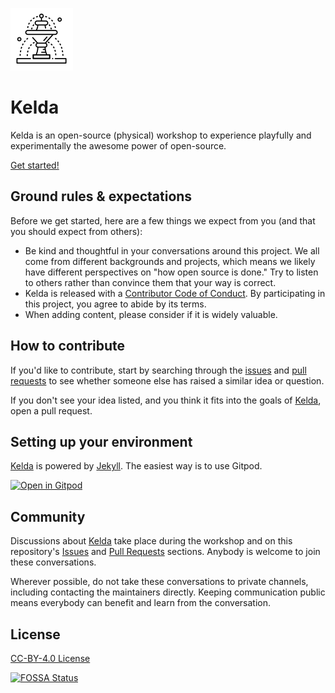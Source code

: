![Fountain by SBTS from NounProject.com](/assets/img/fountain.png)

# Kelda
Kelda is an open-source (physical) workshop to experience playfully and experimentally the awesome power of open-source.

[Get started!](https://foldingbeauty.github.io/kelda/)

## Ground rules & expectations

Before we get started, here are a few things we expect from you (and that you should expect from others):

* Be kind and thoughtful in your conversations around this project. We all come from different backgrounds and projects, which means we likely have different perspectives on "how open source is done." Try to listen to others rather than convince them that your way is correct.
* Kelda is released with a [Contributor Code of Conduct](./CODE_OF_CONDUCT.md). By participating in this project, you agree to abide by its terms.
* When adding content, please consider if it is widely valuable. 

## How to contribute

If you'd like to contribute, start by searching through the [issues](https://github.com/foldingbeauty/kelda/issues) and [pull requests](https://github.com/foldingbeauty/kelda/pulls) to see whether someone else has raised a similar idea or question.

If you don't see your idea listed, and you think it fits into the goals of [Kelda](https://foldingbeauty.github.io/kelda/), open a pull request.

## Setting up your environment

[Kelda](https://foldingbeauty.github.io/kelda/) is powered by [Jekyll](https://jekyllrb.com/). The easiest way is to use Gitpod.

[![Open in Gitpod](https://gitpod.io/button/open-in-gitpod.svg)](https://gitpod.io#https://github.com/foldingbeauty/kelda)


## Community

Discussions about [Kelda](https://foldingbeauty.github.io/kelda/) take place during the workshop and on this repository's [Issues](https://github.com/foldingbeauty/kelda/issues) and [Pull Requests](https://github.com/foldingbeauty/kelda/pulls) sections. Anybody is welcome to join these conversations.

Wherever possible, do not take these conversations to private channels, including contacting the maintainers directly. Keeping communication public means everybody can benefit and learn from the conversation.

## License

[CC-BY-4.0 License](https://github.com/foldingbeauty/kelda/blob/main/LICENSE)

[![FOSSA Status](https://app.fossa.com/api/projects/git%2Bgithub.com%2Ffoldingbeauty%2Fkelda.svg?type=large)](https://app.fossa.com/projects/git%2Bgithub.com%2Ffoldingbeauty%2Fkelda?ref=badge_large)
